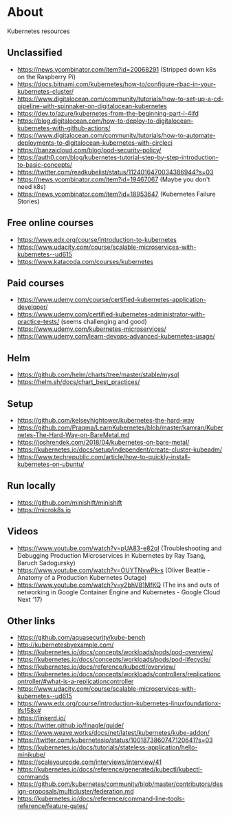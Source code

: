 # About

Kubernetes resources

## Unclassified

- https://news.ycombinator.com/item?id=20068291 (Stripped down k8s on the Raspberry Pi)
- https://docs.bitnami.com/kubernetes/how-to/configure-rbac-in-your-kubernetes-cluster/
- https://www.digitalocean.com/community/tutorials/how-to-set-up-a-cd-pipeline-with-spinnaker-on-digitalocean-kubernetes
- https://dev.to/azure/kubernetes-from-the-beginning-part-i-4ifd
- https://blog.digitalocean.com/how-to-deploy-to-digitalocean-kubernetes-with-github-actions/
- https://www.digitalocean.com/community/tutorials/how-to-automate-deployments-to-digitalocean-kubernetes-with-circleci
- https://banzaicloud.com/blog/pod-security-policy/
- https://auth0.com/blog/kubernetes-tutorial-step-by-step-introduction-to-basic-concepts/
- https://twitter.com/readkubelist/status/1124016470034386944?s=03
- https://news.ycombinator.com/item?id=19467067 (Maybe you don't need k8s)
- https://news.ycombinator.com/item?id=18953647 (Kubernetes Failure Stories)

## Free online courses

- https://www.edx.org/course/introduction-to-kubernetes
- https://www.udacity.com/course/scalable-microservices-with-kubernetes--ud615
- https://www.katacoda.com/courses/kubernetes

## Paid courses

- https://www.udemy.com/course/certified-kubernetes-application-developer/
- https://www.udemy.com/certified-kubernetes-administrator-with-practice-tests/ (seems challenging and good)
- https://www.udemy.com/kubernetes-microservices/
- https://www.udemy.com/learn-devops-advanced-kubernetes-usage/

## Helm

- https://github.com/helm/charts/tree/master/stable/mysql
- https://helm.sh/docs/chart_best_practices/

## Setup

- https://github.com/kelseyhightower/kubernetes-the-hard-way
- https://github.com/Praqma/LearnKubernetes/blob/master/kamran/Kubernetes-The-Hard-Way-on-BareMetal.md
- https://joshrendek.com/2018/04/kubernetes-on-bare-metal/
- https://kubernetes.io/docs/setup/independent/create-cluster-kubeadm/
- https://www.techrepublic.com/article/how-to-quickly-install-kubernetes-on-ubuntu/

## Run locally

- https://github.com/minishift/minishift
- https://microk8s.io

## Videos

- https://www.youtube.com/watch?v=pUA83-e82qI (Troubleshooting and Debugging Production Microservices in Kubernetes by Ray Tsang, Baruch Sadogursky)
- https://www.youtube.com/watch?v=OUYTNywPk-s (Oliver Beattie - Anatomy of a Production Kubernetes Outage)
- https://www.youtube.com/watch?v=y2bhV81MfKQ (The ins and outs of networking in Google Container Engine and Kubernetes - Google Cloud Next '17)

## Other links

- https://github.com/aquasecurity/kube-bench
- http://kubernetesbyexample.com/
- https://kubernetes.io/docs/concepts/workloads/pods/pod-overview/
- https://kubernetes.io/docs/concepts/workloads/pods/pod-lifecycle/
- https://kubernetes.io/docs/reference/kubectl/overview/
- https://kubernetes.io/docs/concepts/workloads/controllers/replicationcontroller/#what-is-a-replicationcontroller
- https://www.udacity.com/course/scalable-microservices-with-kubernetes--ud615
- https://www.edx.org/course/introduction-kubernetes-linuxfoundationx-lfs158x#
- https://linkerd.io/
- https://twitter.github.io/finagle/guide/
- https://www.weave.works/docs/net/latest/kubernetes/kube-addon/
- https://twitter.com/kubernetesio/status/1001873860747120641?s=03
- https://kubernetes.io/docs/tutorials/stateless-application/hello-minikube/
- https://scaleyourcode.com/interviews/interview/41
- https://kubernetes.io/docs/reference/generated/kubectl/kubectl-commands
- https://github.com/kubernetes/community/blob/master/contributors/design-proposals/multicluster/federation.md
- https://kubernetes.io/docs/reference/command-line-tools-reference/feature-gates/
